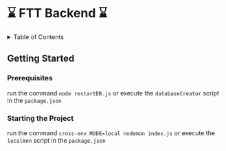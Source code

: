 # ⌛ FTT Backend ⌛

<!-- TABLE OF CONTENTS -->
<details>
  <summary>Table of Contents</summary>
  <ol>
    <li>
      <a href="#getting-started">Getting Started</a>
      <ul>
        <li><a href="#prerequisites">Prerequisites</a></li>
        <li><a href="#startingtheproject">Starting the project</a></li>
      </ul>
    </li>
  </ol>
</details>

<!-- Getting Started -->
## Getting Started

### Prerequisites
run the command `node restartDB.js` or execute the `databaseCreator` script in the `package.json`


### Starting the Project
run the command `cross-env MODE=local nodemon index.js` or execute the `localmon` script in the `package.json`